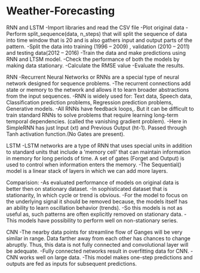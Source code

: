 # Weather-Forecasting

RNN and LSTM
-Import libraries and read the CSV file
-Plot original data
-Perform split_sequence(data, n_steps) that will split the sequence of data into time window that is 20 and is also gathers input and output parts of the pattern.
-Split the data into training (1996 – 2009) , validation (2010 – 2011) and testing data(2012 – 2016)
-Train the data and make predictions using RNN and LTSM model.
-Check the performance of both the models by making data stationary.
-Calculate the RMSE value
-Evaluate the results.

RNN
-Recurrent Neural Networks or RNNs are a special type of neural network designed for sequence problems.
-The recurrent connections add state or memory to the network and allows it to learn broader abstractions from the input sequences.
-RNN is widely used for: Text data, Speech data, Classification prediction problems,  Regression prediction problems, Generative models.
-All RNNs have feedback loops,. But it can be difficult to train standard RNNs to solve problems that require learning long-term temporal dependencies. (called the vanishing gradient problem). 
-Here in SimpleRNN has just Input (xt) and Previous Output (ht-1). Passed through Tanh activation function.(No Gates are present).

LSTM
-LSTM networks are a type of RNN that uses special units in addition to standard units that include a 'memory cell' that can maintain information in memory for long periods of time. A set of gates (Forget and Output) is used to control when information enters the memory.
-The Sequential()  model is a linear stack of layers in which we can add more layers.

Comparision:
-As evaluated performance of models on original data is better then on stationary dataset.
-In  sophisticated dataset that is  stationarity, In which  cycle or trend is obvious.
-For the model to focus on the underlying signal it should be removed because, the models  itself has an  ability to learn oscillation behavior (trends).
-So this models is not as useful as, such patterns are often explicitly removed on stationary data. 
-This models have  possibility to perform well on non-stationary series.

CNN
-The nearby data points for streamline flow of Ganges will be very similar in range. Data farther away from each other has chances to change abruptly. Thus, this data is not fully connected and convolutional layer will be adequate.
-Fully connected networks result in overfitting data for CNN.
-CNN works well on large data. 
-This model makes one-step predictions and outputs are fed as inputs for subsequent predictions. 

